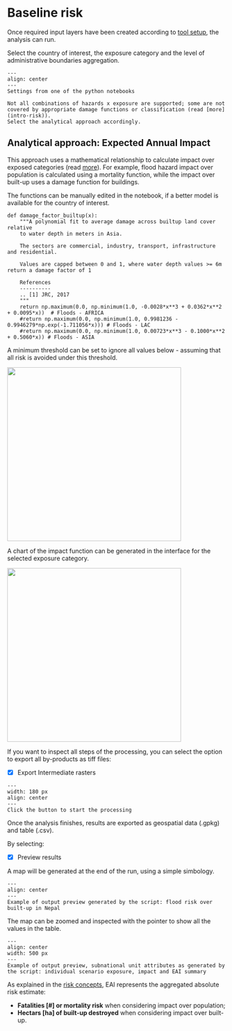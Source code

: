 # Baseline risk

Once required input layers have been created according to [tool setup](tool-setup), the analysis can run.

Select the country of interest, the exposure category and the level of administrative boundaries aggregation.

```{figure} images/ccdr-nb_settings.png
---
align: center
---
Settings from one of the python notebooks
```

```{note}
Not all combinations of hazards x exposure are supported; some are not covered by appropriate damage functions or classification (read [more](intro-risk)).
Select the analytical approach accordingly.
```

## Analytical approach: Expected Annual Impact
This approach uses a mathematical relationship to calculate impact over exposed categories (read [more](EAI)).
For example, flood hazard impact over population is calculated using a mortality function, while the impact over built-up uses a damage function for buildings.

The functions can be manually edited in the notebook, if a better model is available for the country of interest.

```
def damage_factor_builtup(x):
    """A polynomial fit to average damage across builtup land cover relative 
    to water depth in meters in Asia.

    The sectors are commercial, industry, transport, infrastructure and residential.

    Values are capped between 0 and 1, where water depth values >= 6m return a damage factor of 1

    References
    ----------
    .. [1] JRC, 2017
    """
    return np.maximum(0.0, np.minimum(1.0, -0.0028*x**3 + 0.0362*x**2 + 0.0095*x)) 	# Floods - AFRICA
    #return np.maximum(0.0, np.minimum(1.0, 0.9981236 - 0.9946279*np.exp(-1.711056*x))) # Floods - LAC
    #return np.maximum(0.0, np.minimum(1.0, 0.00723*x**3 - 0.1000*x**2 + 0.5060*x))	# Floods - ASIA
```

A minimum threshold can be set to ignore all values below - assuming that all risk is avoided under this threshold.

<img width=400 src="https://user-images.githubusercontent.com/44863827/156601233-8bb33d74-127a-4e60-93a3-0cc683d0efba.png">

A chart of the impact function can be generated in the interface for the selected exposure category.

<img width=400 src="https://user-images.githubusercontent.com/44863827/156601989-4997c63c-8c2a-4ce4-b6f9-bb7bb0506799.png">

If you want to inspect all steps of the processing, you can select the option to export all by-products as tiff files:

- [X] Export Intermediate rasters

```{figure} images/run_analysis.png
---
width: 180 px
align: center
---
Click the button to start the processing
```

Once the analysis finishes, results are exported as geospatial data (.gpkg) and table (.csv).

By selecting:

- [X] Preview results

A map will be generated at the end of the run, using a simple simbology.

```{figure} https://user-images.githubusercontent.com/44863827/156605538-85af4764-a2cb-4d0f-8046-a59fdcbed50b.png
---
align: center
---
Example of output preview generated by the script: flood risk over built-up in Nepal
```

The map can be zoomed and inspected with the pointer to show all the values in the table.

```{figure} https://user-images.githubusercontent.com/44863827/156605784-b80e4ba8-aafd-4316-b9f8-d3657230a1d4.png
---
align: center
width: 500 px
---
Example of output preview, subnational unit attributes as generated by the script: individual scenario exposure, impact and EAI summary
```

As explained in the [risk concepts](intro-risk), EAI represents the aggregated absolute risk estimate:
 - **Fatalities [#] or mortality risk** when considering impact over population;
 - **Hectars [ha] of built-up destroyed** when considering impact over built-up.

